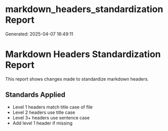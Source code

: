 # markdown_headers_standardization Report
Generated: 2025-04-07 16:49:11

# Markdown Headers Standardization Report
This report shows changes made to standardize markdown headers.

## Standards Applied
- Level 1 headers match title case of file
- Level 2 headers use title case
- Level 3+ headers use sentence case
- Add level 1 header if missing


